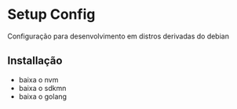 # Setup Config

Configuração para desenvolvimento em distros derivadas do debian

## Installação

- baixa o nvm
- baixa o sdkmn
- baixa o golang